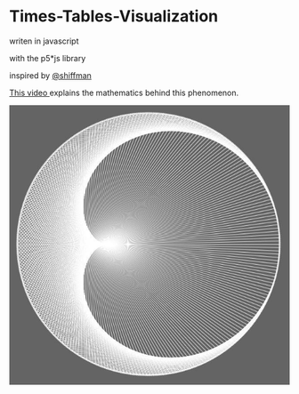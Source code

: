 # Times-Tables-Visualization

writen in javascript

with the p5*js library

inspired by [@shiffman](https://github.com/shiffman)

[This video ](https://www.youtube.com/watch?v=qhbuKbxJsk8)explains the mathematics behind this phenomenon.

![here should be a pic](TTV.jpg)
